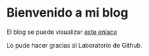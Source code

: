 # Bienvenido a mi blog

El blog se puede visualizar [este enlace](ruckysolis.com)

Lo pude hacer gracias al Laboratorio de Github.
